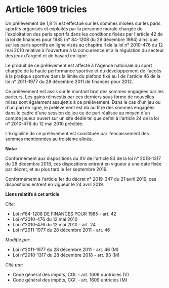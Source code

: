 # Article 1609 tricies

Un prélèvement de 1,8 % est effectué sur les sommes misées sur les paris sportifs organisés et exploités par la personne
morale chargée de l'exploitation des paris sportifs dans les conditions fixées par l'article 42 de la loi de finances pour
1985 (n° 84-1208 du 29 décembre 1984) ainsi que sur les paris sportifs en ligne visés au chapitre II de la loi n° 2010-476 du
12 mai 2010 relative à l'ouverture à la concurrence et à la régulation du secteur des jeux d'argent et de hasard en ligne.

Le produit de ce prélèvement est affecté à l'Agence nationale du sport chargée de la haute performance sportive et du
développement de l'accès à la pratique sportive dans la limite du plafond fixé au I de l'article 46 de la loi n° 2011-1977 du
28 décembre 2011 de finances pour 2012.

Ce prélèvement est assis sur le montant brut des sommes engagées par les parieurs. Les gains réinvestis par ces derniers sous
forme de nouvelles mises sont également assujettis à ce prélèvement. Dans le cas d'un jeu ou d'un pari en ligne, le
prélèvement est dû au titre des sommes engagées dans le cadre d'une session de jeu ou de pari réalisée au moyen d'un compte
joueur ouvert sur un site dédié tel que défini à l'article 24 de la loi n° 2010-476 du 12 mai 2010 précitée.

L'exigibilité de ce prélèvement est constituée par l'encaissement des sommes mentionnées au troisième alinéa.

**Nota:**

Conformément aux dispositions du XV de l'article 83 de la loi n° 2018-1317 du 28 décembre 2018, ces dispositions entrent en
vigueur à une date fixée par décret, et au plus tard le 1er septembre 2019.

Conformément à l'article 1er du décret n° 2019-347 du 21 avril 2019, ces dispositions entrent en vigueur le 24 avril 2019.

**Liens relatifs à cet article**

_Cite_:

  - Loi n°84-1208 DE FINANCES POUR 1985 - art. 42
  - Loi n°2010-476 du 12 mai 2010
  - Loi n°2010-476 du 12 mai 2010 - art. 24
  - Loi n°2011-1977 du 28 décembre 2011 - art. 46

_Modifié par_:

  - Loi n°2011-1977 du 28 décembre 2011 - art. 46 (M)
  - Loi n°2018-1317 du 28 décembre 2018 - art. 83 (M)

_Cité par_:

  - Code général des impôts, CGI. - art. 1609 duotricies (V)
  - Code général des impôts, CGI. - art. 1609 untricies (M)
